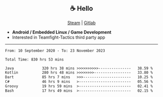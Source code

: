 <h2 align="center"> ☕ Hello </h2>

<p align="center">
  <a href="https://steamcommunity.com/id/Niforances/">Steam</a> |
  <a href="https://gitlab.com/niforances">Gitlab</a>
</p>

 - **Android / Embedded Linux / Game Development**
 - Interested in Teamfight-Tactics third party app

------

<!--START_SECTION:waka-->

```txt
From: 10 September 2020 - To: 23 November 2023

Total Time: 830 hrs 53 mins

Java             320 hrs 38 mins >>>>>>>>>>---------------   38.59 %
Kotlin           280 hrs 48 mins >>>>>>>>-----------------   33.80 %
Dart             85 hrs 7 mins   >>>----------------------   10.25 %
C#               46 hrs 9 mins   >------------------------   05.56 %
Groovy           19 hrs 59 mins  >------------------------   02.41 %
Bash             17 hrs 49 mins  >------------------------   02.15 %
```

<!--END_SECTION:waka-->
